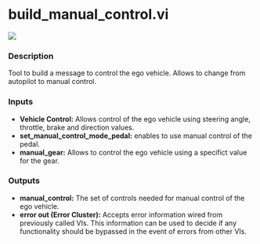 # build_manual_control.vi

<p class="img_container">
<img class="lg_img" src="../build_manual_control.png"/>
</p>

### Description
Tool to build a message to control the ego vehicle. Allows to change from autopilot to manual control. 


### Inputs

- **Vehicle Control:** Allows control of the ego vehicle using steering angle, throttle, brake and direction values.
- **set_manual_control_mode_pedal:** enables to use manual control of the pedal.
- **manual_gear:** Allows to control the ego vehicle using a specifict value for the gear.



### Outputs
- **manual_control:** The set of controls needed for manual control of the ego vehicle.
- **error out (Error Cluster):** Accepts error information wired from previously called VIs. This information can be used to decide if any functionality should be bypassed in the event of errors from other VIs. 

<p>&nbsp;</p>
